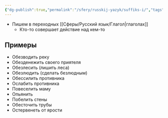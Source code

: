 ```yaml
---
{"dg-publish":true,"permalink":"/sfery/russkij-yazyk/suffiks-i/","tags":["Русский"]}
---
```


- Пишем в переходных [[Сферы/Русский язык/Глагол\|глаголах]] 
	- Кто-то совершает действие над кем-то
## Примеры
- Обезводить реку 
- Обезденежить своего приятеля
- Обезлесить (лишить леса)
- Обезлюдить (сделать безлюдным)
- Обессилить противника
- Ослабить противника
- Повеселить маму
- Опьянить 
- Побелить стены
- Обесточить трубы
- Остервенеть от ярости 